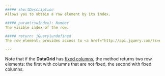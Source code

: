 ```yaml
---
##### shortDescription
Allows you to obtain a row element by its index.

##### param(rowIndex): Number
The visible index of the row.

##### return: jQuery|undefined
The row element; provides access to <a href="http://api.jquery.com/?s=element">element-related jQuery operations</a>.

---
```

Note that if the **DataGrid** has [fixed columns](/concepts/05%20Widgets/DataGrid/001%20Visual%20Elements/010%20Grid%20Columns/060%20Fixing%20Grid%20Columns.md '/Documentation/Guide/Widgets/DataGrid/Visual_Elements/#Grid_Columns/Fixing_Grid_Columns'), the method returns two row elements: the first with columns that are not fixed, the second with fixed columns.